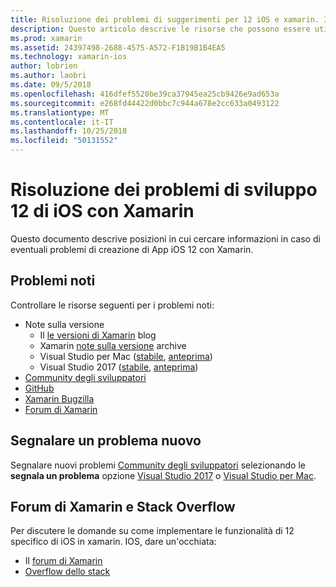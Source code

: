 ```yaml
---
title: Risoluzione dei problemi di suggerimenti per 12 iOS e xamarin. IOS
description: Questo articolo descrive le risorse che possono essere utilizzate per la risoluzione dei problemi relativi durante lo sviluppo di applicazioni xamarin. IOS. Illustra i problemi noti, segnalare un nuovo problema e altre risorse di risoluzione dei problemi.
ms.prod: xamarin
ms.assetid: 24397498-2688-4575-A572-F1B19B1B4EA5
ms.technology: xamarin-ios
author: lobrien
ms.author: laobri
ms.date: 09/5/2018
ms.openlocfilehash: 416dfef5520be39ca37945ea25cb9426e9ad653a
ms.sourcegitcommit: e268fd44422d0bbc7c944a678e2cc633a0493122
ms.translationtype: MT
ms.contentlocale: it-IT
ms.lasthandoff: 10/25/2018
ms.locfileid: "50131552"
---
```

# <a name="troubleshooting-ios-12-development-with-xamarin"></a>Risoluzione dei problemi di sviluppo 12 di iOS con Xamarin

Questo documento descrive posizioni in cui cercare informazioni in caso di eventuali problemi di creazione di App iOS 12 con Xamarin.

## <a name="known-issues"></a>Problemi noti

Controllare le risorse seguenti per i problemi noti:

- Note sulla versione
    - Il [le versioni di Xamarin](http://releases.xamarin.com/) blog
    - Xamarin [note sulla versione](https://developer.xamarin.com/releases/) archive
    - Visual Studio per Mac ([stabile](https://docs.microsoft.com/visualstudio/releasenotes/vs2017-mac-relnotes), [anteprima](https://docs.microsoft.com/visualstudio/releasenotes/vs2017-mac-preview-relnotes))
    - Visual Studio 2017 ([stabile](https://docs.microsoft.com/visualstudio/releasenotes/vs2017-relnotes), [anteprima](https://docs.microsoft.com/visualstudio/releasenotes/vs2017-preview-relnotes))
- [Community degli sviluppatori](https://developercommunity.visualstudio.com/search.html)
- [GitHub](https://github.com/xamarin/xamarin-macios/issues)
- [Xamarin Bugzilla](https://bugzilla.xamarin.com/query.cgi?product=iOS)
- [Forum di Xamarin](https://forums.xamarin.com/categories/ios)

## <a name="report-a-new-issue"></a>Segnalare un problema nuovo

Segnalare nuovi problemi [Community degli sviluppatori](https://developercommunity.visualstudio.com/spaces/8/index.html) selezionando le **segnala un problema** opzione [Visual Studio 2017](https://docs.microsoft.com/visualstudio/ide/how-to-report-a-problem-with-visual-studio-2017) o [Visual Studio per Mac](https://docs.microsoft.com/visualstudio/mac/report-a-problem).

## <a name="xamarin-forums-and-stack-overflow"></a>Forum di Xamarin e Stack Overflow

Per discutere le domande su come implementare le funzionalità di 12 specifico di iOS in xamarin. IOS, dare un'occhiata:

- Il [forum di Xamarin](http://forums.xamarin.com/categories/ios)
- [Overflow dello stack](http://stackoverflow.com/search?tab=newest&q=xamarin)
